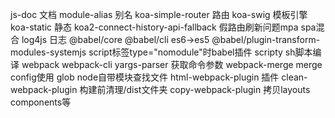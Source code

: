 js-doc 文档
module-alias 别名
koa-simple-router 路由
koa-swig 模板引擎
koa-static 静态
koa2-connect-history-api-fallback 假路由刷新问题mpa spa混合
log4js 日志
@babel/core @babel/cli es6->es5
@babel/plugin-transform-modules-systemjs script标签type="nomodule"时babel插件
scripty sh脚本编译
webpack webpack-cli
yargs-parser 获取命令参数
webpack-merge merge config使用
glob node自带模块查找文件
html-webpack-plugin 插件
clean-webpack-plugin 构建前清理/dist文件夹
copy-webpack-plugin 拷贝layouts components等
